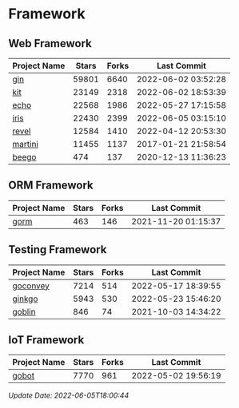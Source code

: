 # Framework

## Web Framework
| Project Name | Stars | Forks | Last Commit |
| ------------ | ----- | ----- | ----------- |
| [gin](https://github.com/gin-gonic/gin) | 59801 | 6640 | 2022-06-02 03:52:28 |
| [kit](https://github.com/go-kit/kit) | 23149 | 2318 | 2022-06-02 18:53:39 |
| [echo](https://github.com/labstack/echo) | 22568 | 1986 | 2022-05-27 17:15:58 |
| [iris](https://github.com/kataras/iris) | 22430 | 2399 | 2022-06-05 03:15:10 |
| [revel](https://github.com/revel/revel) | 12584 | 1410 | 2022-04-12 20:53:30 |
| [martini](https://github.com/go-martini/martini) | 11455 | 1137 | 2017-01-21 21:58:54 |
| [beego](https://github.com/astaxie/beego) | 474 | 137 | 2020-12-13 11:36:23 |

## ORM Framework
| Project Name | Stars | Forks | Last Commit |
| ------------ | ----- | ----- | ----------- |
| [gorm](https://github.com/jinzhu/gorm) | 463 | 146 | 2021-11-20 01:15:37 |

## Testing Framework
| Project Name | Stars | Forks | Last Commit |
| ------------ | ----- | ----- | ----------- |
| [goconvey](https://github.com/smartystreets/goconvey) | 7214 | 514 | 2022-05-17 18:39:55 |
| [ginkgo](https://github.com/onsi/ginkgo) | 5943 | 530 | 2022-05-23 15:46:20 |
| [goblin](https://github.com/franela/goblin) | 846 | 74 | 2021-10-03 14:34:22 |

## IoT Framework
| Project Name | Stars | Forks | Last Commit |
| ------------ | ----- | ----- | ----------- |
| [gobot](https://github.com/hybridgroup/gobot) | 7770 | 961 | 2022-05-02 19:56:19 |

*Update Date: 2022-06-05T18:00:44*